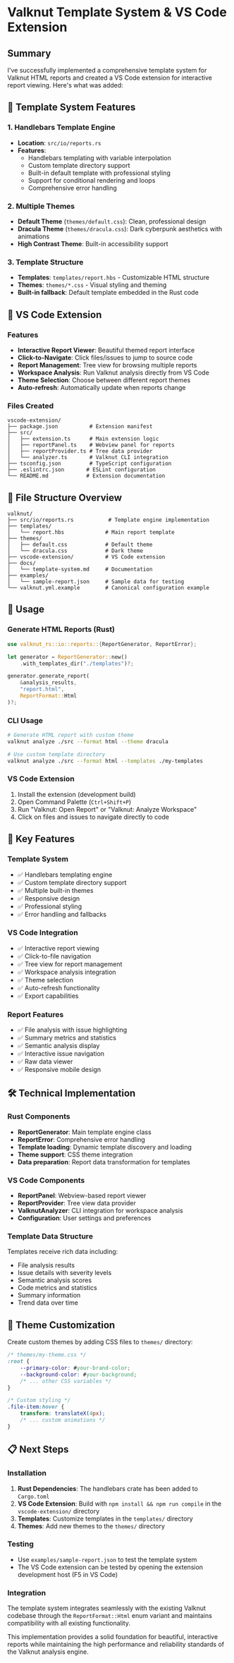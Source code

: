 # Valknut Template System & VS Code Extension

## Summary

I've successfully implemented a comprehensive template system for Valknut HTML reports and created a VS Code extension for interactive report viewing. Here's what was added:

## 🎨 Template System Features

### 1. Handlebars Template Engine
- **Location**: `src/io/reports.rs`
- **Features**:
  - Handlebars templating with variable interpolation
  - Custom template directory support
  - Built-in default template with professional styling
  - Support for conditional rendering and loops
  - Comprehensive error handling

### 2. Multiple Themes
- **Default Theme** (`themes/default.css`): Clean, professional design
- **Dracula Theme** (`themes/dracula.css`): Dark cyberpunk aesthetics with animations
- **High Contrast Theme**: Built-in accessibility support

### 3. Template Structure
- **Templates**: `templates/report.hbs` - Customizable HTML structure
- **Themes**: `themes/*.css` - Visual styling and theming
- **Built-in fallback**: Default template embedded in the Rust code

## 🔧 VS Code Extension

### Features
- **Interactive Report Viewer**: Beautiful themed report interface
- **Click-to-Navigate**: Click files/issues to jump to source code
- **Report Management**: Tree view for browsing multiple reports
- **Workspace Analysis**: Run Valknut analysis directly from VS Code
- **Theme Selection**: Choose between different report themes
- **Auto-refresh**: Automatically update when reports change

### Files Created
```
vscode-extension/
├── package.json          # Extension manifest
├── src/
│   ├── extension.ts      # Main extension logic
│   ├── reportPanel.ts    # Webview panel for reports
│   ├── reportProvider.ts # Tree data provider
│   └── analyzer.ts       # Valknut CLI integration
├── tsconfig.json         # TypeScript configuration
├── .eslintrc.json       # ESLint configuration
└── README.md            # Extension documentation
```

## 📁 File Structure Overview

```
valknut/
├── src/io/reports.rs           # Template engine implementation
├── templates/
│   └── report.hbs             # Main report template
├── themes/
│   ├── default.css            # Default theme
│   └── dracula.css            # Dark theme
├── vscode-extension/          # VS Code extension
├── docs/
│   └── template-system.md     # Documentation
├── examples/
│   └── sample-report.json     # Sample data for testing
└── valknut.yml.example        # Canonical configuration example
```

## 🚀 Usage

### Generate HTML Reports (Rust)
```rust
use valknut_rs::io::reports::{ReportGenerator, ReportError};

let generator = ReportGenerator::new()
    .with_templates_dir("./templates")?;

generator.generate_report(
    &analysis_results,
    "report.html", 
    ReportFormat::Html
)?;
```

### CLI Usage
```bash
# Generate HTML report with custom theme
valknut analyze ./src --format html --theme dracula

# Use custom template directory
valknut analyze ./src --format html --templates ./my-templates
```

### VS Code Extension
1. Install the extension (development build)
2. Open Command Palette (`Ctrl+Shift+P`)
3. Run "Valknut: Open Report" or "Valknut: Analyze Workspace"
4. Click on files and issues to navigate directly to code

## 🎯 Key Features

### Template System
- ✅ Handlebars templating engine
- ✅ Custom template directory support
- ✅ Multiple built-in themes
- ✅ Responsive design
- ✅ Professional styling
- ✅ Error handling and fallbacks

### VS Code Integration
- ✅ Interactive report viewing
- ✅ Click-to-file navigation
- ✅ Tree view for report management
- ✅ Workspace analysis integration
- ✅ Theme selection
- ✅ Auto-refresh functionality
- ✅ Export capabilities

### Report Features
- ✅ File analysis with issue highlighting
- ✅ Summary metrics and statistics
- ✅ Semantic analysis display
- ✅ Interactive issue navigation
- ✅ Raw data viewer
- ✅ Responsive mobile design

## 🛠 Technical Implementation

### Rust Components
- **ReportGenerator**: Main template engine class
- **ReportError**: Comprehensive error handling
- **Template loading**: Dynamic template discovery and loading
- **Theme support**: CSS theme integration
- **Data preparation**: Report data transformation for templates

### VS Code Components  
- **ReportPanel**: Webview-based report viewer
- **ReportProvider**: Tree view data provider
- **ValknutAnalyzer**: CLI integration for workspace analysis
- **Configuration**: User settings and preferences

### Template Data Structure
Templates receive rich data including:
- File analysis results
- Issue details with severity levels
- Semantic analysis scores
- Code metrics and statistics
- Summary information
- Trend data over time

## 🎨 Theme Customization

Create custom themes by adding CSS files to `themes/` directory:

```css
/* themes/my-theme.css */
:root {
    --primary-color: #your-brand-color;
    --background-color: #your-background;
    /* ... other CSS variables */
}

/* Custom styling */
.file-item:hover {
    transform: translateX(4px);
    /* ... custom animations */
}
```

## 📋 Next Steps

### Installation
1. **Rust Dependencies**: The handlebars crate has been added to `Cargo.toml`
2. **VS Code Extension**: Build with `npm install && npm run compile` in the `vscode-extension/` directory
3. **Templates**: Customize templates in the `templates/` directory
4. **Themes**: Add new themes to the `themes/` directory

### Testing
- Use `examples/sample-report.json` to test the template system
- The VS Code extension can be tested by opening the extension development host (F5 in VS Code)

### Integration
The template system integrates seamlessly with the existing Valknut codebase through the `ReportFormat::Html` enum variant and maintains compatibility with all existing functionality.

This implementation provides a solid foundation for beautiful, interactive reports while maintaining the high performance and reliability standards of the Valknut analysis engine.
